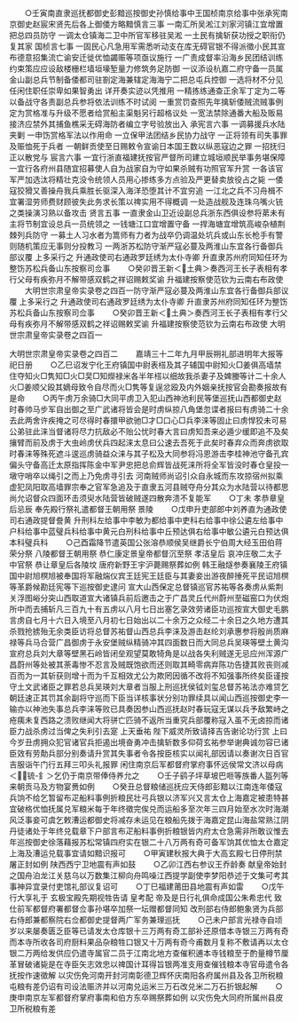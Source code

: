 <!-- { "loadSidebar": true } -->
　　○壬寅南直隶巡抚都御史彭黯巡按御史孙慎给事中王国桢南京给事中张承宪南京御史赵宸宋贤先后各上御倭方略黯慎言三事  一南汇所吴淞江刘家河镇江宜增置把总四员防守  一调太仓镇海二卫中所官军移驻吴淞  一土民有擒斩获功授之职衔仍复其家  国桢言七事  一固民心凡急用军需悉听动支在库无碍官银不得派徵小民其宣布德意招集流亡谕安迁徙优恤蠲赈等项亟议施行  一广责成督率沿海乡民团结训练约束策应应设敌楼栅栏墙垣壕堑量力修筑务足防御  一议添设杭嘉二府守备一员属金山副总兵节制备倭都司驻劄定海兼辖定海海宁二把总屯兵控御  一选将材不分见任闲住职任崇卑如果智勇出  详开奏实迹以凭推用  一精拣练通查正余军丁定为二等以备战守各责副总兵参将依法训练不时试阅  一重赏罚查照先年擒斩倭贼流贼事例定为赏格准与升级不愿者给赏船主渠魁另行超格议处  一宽法禁除通番大船及贩易接济应禁外其捕鱼樵采无碍海防者编立字号验放出入  承宪言六事  一调募援兵水陆夹剿  一申饬赏格军法以作用命  一立保甲法团结乡民协力战守  一正将领有司失事罪及赈恤死于兵者  一朝鲜贡使至日赐敕令宣谕日本国王数以纵恶寇边之罪  一招抚归正以散党与  宸言六事  一宜行浙直福建抚按官严督所司建立城垣顺民举事务堪保障  一宜行各府州县随宜招募使人自为战家自为守如果杀贼有功照官军升赏  一各该官军严加选汰将精壮克没令统领人员用心掺练多方点验及严更替卖放役占之毙  一倭寇狡猾又善操舟我兵乘胜长驱深入海洋恐堕其计不宜穷追  一江北之兵不习舟楫不宜署湿劳师费财顾彼失此务求长策以禆实用不得概调  一处造战舰及连珠乌嘴火铳之类操演习熟以备攻击  贤言五事  一直隶金山卫近设副总兵浙东西俱设参将苐未有主将节制宜设总兵一员统领之  一钱塘江口宜增置守备  一捍海塘宜增筑高峻杂植荆棘列兵防守  一募土人习水者为篙师有力者为战卒仍调温处坑兵或山东长枪手有警则随机策应无事则分投教习  一两浙苏松防守渐严寇必蔓及两淮山东宜各行备御兵部议覆  上多采行之  升通政使司右通政罗廷绣为太仆寺卿  升直隶苏州府同知任环为整饬苏松兵备山东按察司佥事
　　○癸卯晋王新＜土典＞奏西河王长子表相有孝行父母有疾弥月不解带感双鹤之祥诏赐敕奖谕  升福建按察使范钦为云南右布政使
　　大明世宗肃皇帝实录卷之四百一防守渐严寇必蔓及两淮山东宜各行备御兵部议覆  上多采行之  升通政使司右通政罗廷绣为太仆寺卿  升直隶苏州府同知任环为整饬苏松兵备山东按察司佥事
　　○癸卯晋王新＜土典＞奏西河王长子表相有孝行父母有疾弥月不解带感双鹤之祥诏赐敕奖谕  升福建按察使范钦为云南右布政使
大明世宗肃皇帝实录卷之四百一


大明世宗肃皇帝实录卷之四百二
　　嘉靖三十二年九月甲辰朔礼部进明年大报等祀日册
　　○乙巳诏发宁化王府镇国中尉表榙及其子辅国中尉知火□姜俱高墙禁住夺知火□隽知□火□奜□知爃禄米各半年榙以细故我杀妻子及婢媵等计二十余人火□姜顺父殴其嫡母致令自尽而火□隽等复逞忿殴及内外姻亲抚按官会勘奏报故有是命
　　○丙午虏万余骑□大同平虏卫入犯山西神池利民等堡巡抚山西都御史赵时春帅马步军自出御之至广武诸将皆会是时虏纵掠八角堡忽谍者报曰有虏骑二十余去此两舍许疾掩之可尽得时春擐甲欲驰□才□口心□兵李涞等固止曰虏悍狡未可易公弟驻此涞当督诸将尽力抗敌必不贻公忧时春大言曰虏知吾来必遁少缓即追不及矣攘臂而前及虏于大虫岭虏伏兵四起涞太息曰公速去吾死于此矣时春弃众而奔虏欲取时春涞等殊死遮斗逡巡虏骑益众涞与其子松及大同参将冯恩游击李桂神池守备孔宾偏头守备高迁太原指挥陈金中军尹忠把总俞辉皆战死涞所将全军皆没时春仓皇投一墩守哨卒以绳引之而上乃免虏寻引去  河南贼师尚诏引众自永城而东攻掠宿州拟乘虚犯凤阳取高墙罪宗奉之官军急追及于直隶五河县贼夺舟分其众为水陆营以待都思尚允诏督众四面环击须臾水陆营皆破贼遂四散奔溃不复能军
　　○丁未  孝恭章皇后忌辰  奉先殿行祭礼遣都督王朝用祭  景陵
　　○戊申升吏部郎中刘养直为通政使司右通政提督誊黄  升刑科左给事中李敏为都给事中吏科右给事中徐公遴左给事中户科给事中蓝璧兵科给事中黄元白刑科给事中丘预达俱右给事中敏公遴元白预达俱本科璧兵科
　　○己酉霜降节遣英国公张溶恭顺侯吴继爵长宁伯周大经玉田伯蒋荣分祭  八陵都督王朝用祭  恭仁康定景皇帝都督沉至祭  孝洁皇后  哀冲庄敬二太子中官祭  恭让章皇后各陵坟  唐府新野王宇沪薨赐祭葬如例  韩王融燧参奏襄陵王府镇国中尉旭榠旭被奉国将军融煓仪宾王廷宪王廷臣与其妻妾出游夜醉捶死平民诏旭榠等革爵候勘廷宪等下巡按御史逮问  宣大山西保定总督镇巡官苏祐等各奏虏从紫荆关浮图峪分突山西取道宣大诸镇兵前后邀击之于广昌灵丘代州蔚州至磁窑口为伏炮所中而去捕斩凡三百九十有五虏以八月七日出塞乞录效劳诸臣功巡按宣大御史毛鹏言虏自七月十六日入境至八月初七日始出以二十余万之众经二十余日之久地方遭其杀戮抢掳殆无余类臣访将总督苏祐督山西总兵李涞及游击赵纶刘承惠参将殷尚质麻禄等兵马合营广昌御虏于永安堡贼纵精骑冲其四面数日而大同总兵吴瑛等壁土黄沟宣府总兵刘大章等壁黑石岭皆闭垒观望莫敢犄角是以战各失利贼遂无忌应州浑源广昌蔚州等处被其荼毒惨不忍言及贼既饱欲而还则取其畸零病弃陈功告捷其败丧则减百而为一其斩获则增十而为千互相效尤公为欺罔因循不改将不知强事所终矣臣谨按守土文武诸臣之罪若总兵吴瑛刘大章者当服上刑巡抚侯钺刘玺总督苏祐法亦难贷乞朝廷速正其罚其余副将守巡而下臣当详核事状分别功罪续具以闻山西巡按御史李一输亦以神池失事总兵李涞等败已具奏因参山西巡抚赵时春玩寇无谋以兵予敌繁峙之疮痍未复西路之溃败继闻大将骈亡匹骑不返所当重究兵部覆称寇入虽不无卤掠而诸臣力战杀虏过当俾之失利引去寔  上天垂祐  陛下威灵所致请择吉告谢论功行赏  上曰今岁丑虏拥众犯官诸官兵拒遏出境奋勇冲击擒斩数多仰荷玄祐参举谢典诚勿容已诸臣效有劳勣兵部分别奏请升赏其失事者令各按臣核实以闻礼部因请以奏谢次日百官吉服诣午门行五拜三叩头礼报罪  闲住南京后军都督府掌府事怀远侯常文济以母病＜锍-釒＞乞仍于南京带俸侍养允之
　　○壬子鹞子坪草坡巴咂等族番人盔列等来朝贡马及方物宴赉如例
　　○癸丑总督粮储巡抚应天侍郎彭黯以江南连年倭寇兵饷不给乞暂留布疋船料事例折粮民壮弓兵银以济军兴又言太仓上海嘉定被患特甚宜破格优恤抚属兑军粮米每于年终徵完俟兑而运船多至次年三四月始至水次时海潮风泛事妾可虞乞敕漕运都御史将减存未运见在粮船先拨于海嘉定昆山海盐常熟江阴丹徒诸处于年终兑载章下户部言布疋船料事例折粮银皆内府太仓急需非所敢议惟去年巡按御史徐落藉报苏松常镇四府实在银二十八万两有奇可备军饷其优恤太仓嘉定上海及漕运兑载事宜请如黯识报可
　　○甲寅建秋报大典于大高玄殿七日停刑禁屠正封如例  陕西西宁卫地震有声如鼓
　　○乙卯江西右参议王乔龄奏  献皇帝始封之国舟泊龙江关慈乌以万数集江柳向舟鸣噪江西提学副使李梦阳恭述于文集可考其事神异宜录付吏馆礼部议复诏可
　　○丁巳福建莆田县地震有声如雷
　　○戊午行大享礼于  玄极宝殿先期视牲告请  皇考配  帝及是日行礼俱命成国公朱希忠代  致仕前军都督府署都督佥事孙堪卒加祭一坛赠都督同知  改刑部右侍郎鲍象贤为兵部右侍郎兼都察院右佥都御史提督两广军务兼理巡抚
　　○己未户部言光禄寺自顷岁以来屡奏匮乏臣等已请发太仓库银十三万两有奇工部补还原借本寺银三万两有奇而本寺所收各司府厨料果品杂粮牲口银又十万两有奇今甫数月复称不敷请再以太仓银二万两给发供应仍遣寺属官二员于江南北地方查催积逋本寺钱粮至于酌量樽节厘革冒破诸毙是在寺臣矢志效忠以禆国计耳得旨银两准支用查催钱粮本寺官毋遣令各抚按作速徵解  以灾伤免河南开封河南彰德卫辉怀庆南阳各府属州县及各卫所税粮屯粮有差仍诏有司设法赈济并以河南兑运米三万石改兑米二万石折银起解
　　○庚申南京左军都督府掌府事南和伯方东卒赐祭葬如例  以灾伤免大同府所属州县皮卫所税粮有差
